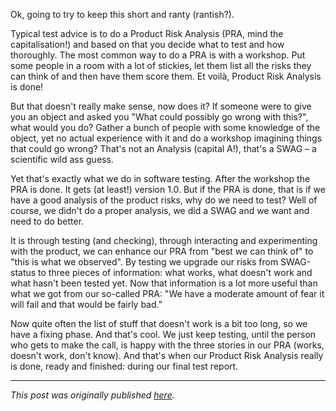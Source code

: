 <!--
.. title: Why your Product Risk Analysis isn't
.. slug: why-your-product-risk-analysis-isnt
.. date: 2013-06-23 14:34:36 UTC+02:00
.. tags: test management, test reporting, test strategy
.. category: test strategy
.. link: 
.. description:
.. type: text
-->

Ok, going to try to keep this short and ranty (rantish?).

Typical test advice is to do a Product Risk Analysis (PRA, mind the capitalisation!) and based on that you decide what to test and how thoroughly. The most common way to do a PRA is with a workshop. Put some people in a room with a lot of stickies, let them list all the risks they can think of and then have them score them. Et voilà, Product Risk Analysis is done!

But that doesn't really make sense, now does it? If someone were to give you an object and asked you "What could possibly go wrong with this?", what would you do? Gather a bunch of people with some knowledge of the object, yet no actual experience with it and do a workshop imagining things that could go wrong? That's not an Analysis (capital A!), that's a SWAG – a scientific wild ass guess.

<!-- TEASER_END -->

Yet that's exactly what we do in software testing. After the workshop the PRA is done. It gets (at least!) version 1.0. But if the PRA is done, that is if we have a good analysis of the product risks, why do we need to test? Well of course, we didn't do a proper analysis, we did a SWAG and we want and need to do better.

It is through testing (and checking), through interacting and experimenting with the product, we can enhance our PRA from "best we can think of" to "this is what we observed". By testing we upgrade our risks from SWAG-status to three pieces of information: what works, what doesn't work and what hasn't been tested yet. Now that information is a lot more useful than what we got from our so-called PRA: "We have a moderate amount of fear it will fail and that would be fairly bad."

Now quite often the list of stuff that doesn't work is a bit too long, so we have a fixing phase. And that's cool. We just keep testing, until the person who gets to make the call, is happy with the three stories in our PRA (works, doesn't work, don't know). And that's when our Product Risk Analysis really is done, ready and finished: during our final test report.

---

*This post was originally published [here](https://testingcurve.wordpress.com/2013/06/23/why-your-product-risk-analysis-isnt/).*
